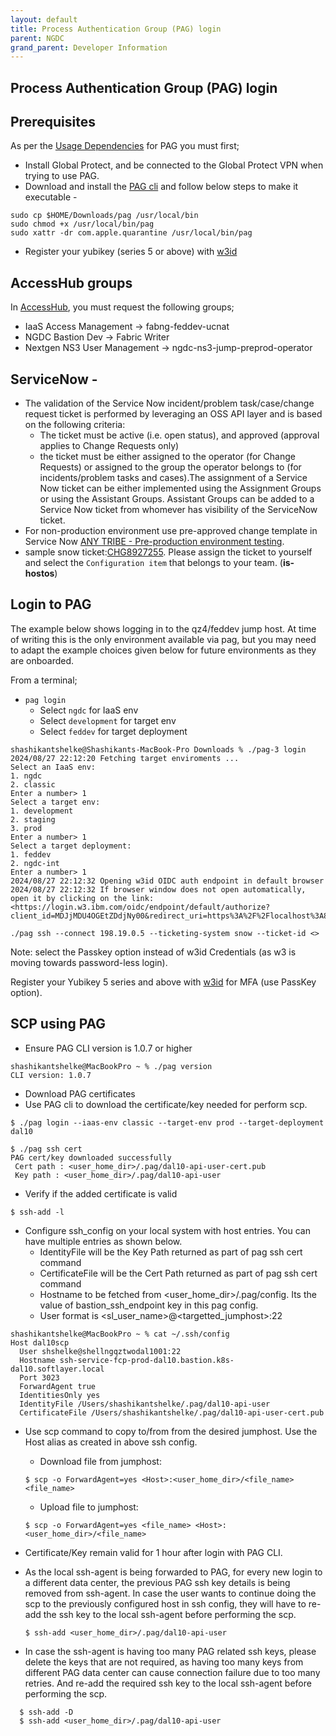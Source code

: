 ```yaml
---
layout: default
title: Process Authentication Group (PAG) login
parent: NGDC
grand_parent: Developer Information
---
```


## Process Authentication Group (PAG) login

 ## Prerequisites

As per the [Usage Dependencies](https://pages.github.ibm.com/bedrock-squad/ng-fabric-docs/bastion-solution-onboarding-ngdc-w3id.html) for PAG you must first;

* Install Global Protect, and be connected to the Global Protect VPN when trying to use PAG.
* Download and install the [PAG cli](https://github.ibm.com/underlay-fabric-bastion-cli/cli-release/releases) and follow below steps to make it executable - 
```
sudo cp $HOME/Downloads/pag /usr/local/bin
sudo chmod +x /usr/local/bin/pag
sudo xattr -dr com.apple.quarantine /usr/local/bin/pag
```
* Register your yubikey (series 5 or above) with [w3id](https://login.w3.ibm.com/usc/settings/security)

## AccessHub groups

In [AccessHub](https://ibm-support.saviyntcloud.com/ECMv6/request/requestHome), you must request the following groups;

* IaaS Access Management \-\> fabng\-feddev\-ucnat
* NGDC Bastion Dev \-\> Fabric Writer
* Nextgen NS3 User Management \-\> ngdc\-ns3\-jump\-preprod\-operator

## ServiceNow \-

* The validation of the Service Now incident/problem task/case/change request ticket is performed by leveraging an OSS API layer and is based on the following criteria:
	+ The ticket must be active (i.e. open status), and approved (approval applies to Change Requests only)
	+ the ticket must be either assigned to the operator (for Change Requests) or assigned to the group the operator belongs to (for incidents/problem tasks and cases).The assignment of a Service Now ticket can be either implemented using the Assignment Groups or using the Assistant Groups. Assistant Groups can be added to a Service Now ticket from whomever has visibility of the ServiceNow ticket.
* For non\-production environment use pre\-approved change template in Service Now [ANY TRIBE \- Pre\-production environment testing](https://watson.service-now.com/change_request.do?sys_id=-1&sysparm_catalog=e0d08b13c3330100c8b837659bba8fb4&sysparm_catalog_view=catalog_default&sysparm_link_parent=b0fdfb01932002009ca87a75e57ffbe9&sysparm_query=type%3dstandard%5estd_change_producer_version%3ddd1fd0e0970d7910bdc850900153afa8&sysparm_view=Default+view&sysparm_view_forced=true).
* sample snow ticket:[CHG8927255](https://urldefense.proofpoint.com/v2/url?u=https-3A__watson.service-2Dnow.com_nav-5Fto.do-3Furi-3Dchange-5Frequest.do-253Fsys-5Fid-3Db17551a1471452509d7cf46c416d431e-2526sysparm-5Fstack-3Dchange-5Frequest-5Flist.do-253Fsysparm-5Fquery-3Dactive-3Dtrue&d=DwMFaQ&c=BSDicqBQBDjDI9RkVyTcHQ&r=y_ew8WB1uAuMmomwR2jc96TdCRw4wE35nNG03kM9zYc&m=FH21LJkMIYopWhc-C7cR4ZuPf4hqYWEdRIM0YZuFo6CU5hxA-MfLWfBAg_U1BGxv&s=vCt0AunBjtsUT196wMp5cy0SuCjkUZKxXzY3szaFXxw&e=). Please assign the ticket to yourself and select the `Configuration item` that belongs to your team. (**is\-hostos**)

## Login to PAG

The example below shows logging in to the qz4/feddev jump host. At time of writing this is the only environment available via pag, but you may need to adapt the example choices given below for future environments as they are onboarded.

From a terminal;

* `pag login`
	+ Select `ngdc` for IaaS env
	+ Select `development` for target env
	+ Select `feddev` for target deployment


```
shashikantshelke@Shashikants-MacBook-Pro Downloads % ./pag-3 login  
2024/08/27 22:12:20 Fetching target enviroments ...   
Select an IaaS env:  
1. ngdc  
2. classic  
Enter a number> 1  
Select a target env:  
1. development  
2. staging  
3. prod  
Enter a number> 1  
Select a target deployment:  
1. feddev  
2. ngdc-int  
Enter a number> 1  
2024/08/27 22:12:32 Opening w3id OIDC auth endpoint in default browser  
2024/08/27 22:12:32 If browser window does not open automatically, open it by clicking on the link:   
<https://login.w3.ibm.com/oidc/endpoint/default/authorize?client_id=MDJjMDU4OGEtZDdjNy00&redirect_uri=https%3A%2F%2Flocalhost%3A8888%2Fpag%2Flogin&response_type=code&scope=openid>  

./pag ssh --connect 198.19.0.5 --ticketing-system snow --ticket-id <>
```  

Note: select the Passkey option instead of w3id Credentials (as w3 is moving towards password-less login).

Register your Yubikey 5 series and above with [w3id](https://login.w3.ibm.com/usc/settings/security) for MFA (use PassKey option).

## SCP using PAG 

* Ensure PAG CLI version is 1.0.7 or higher 
```
shashikantshelke@MacBookPro ~ % ./pag version                                             
CLI version: 1.0.7
```

* Download PAG certificates 
* Use PAG cli to download the certificate/key needed for perform scp. 
```
$ ./pag login --iaas-env classic --target-env prod --target-deployment dal10

$ ./pag ssh cert
PAG cert/key downloaded successfully
 Cert path : <user_home_dir>/.pag/dal10-api-user-cert.pub
 Key path : <user_home_dir>/.pag/dal10-api-user
```
* Verify if the added certificate is valid
```
$ ssh-add -l
```
* Configure ssh_config on your local system with host entries. You can have multiple entries as shown below.
	+ IdentityFile will be the Key Path returned as part of pag ssh cert command
	+ CertificateFile will be the Cert Path returned as part of pag ssh cert command
	+ Hostname to be fetched from <user_home_dir>/.pag/config. Its the value of bastion_ssh_endpoint key in this pag config.
	+ User format is <sl_user_name>@<targetted_jumphost>:22
```
shashikantshelke@MacBookPro ~ % cat ~/.ssh/config
Host dal10scp
  User shshelke@shellngqztwodal1001:22
  Hostname ssh-service-fcp-prod-dal10.bastion.k8s-dal10.softlayer.local
  Port 3023
  ForwardAgent true
  IdentitiesOnly yes
  IdentityFile /Users/shashikantshelke/.pag/dal10-api-user
  CertificateFile /Users/shashikantshelke/.pag/dal10-api-user-cert.pub
```
* Use scp command to copy to/from from the desired jumphost. Use the Host alias as created in above ssh config.
	+ Download file from jumphost:
	```
	$ scp -o ForwardAgent=yes <Host>:<user_home_dir>/<file_name> <file_name>
	```
	+ Upload file to jumphost:
	```
	$ scp -o ForwardAgent=yes <file_name> <Host>:<user_home_dir>/<file_name> 
	```
* Certificate/Key remain valid for 1 hour after login with PAG CLI.
* As the local ssh-agent is being forwarded to PAG, for every new login to a different data center, the previous PAG ssh key details is 
being removed from ssh-agent. In case the user wants to continue doing the scp to the previously configured host in ssh config, they 
will have to re-add the ssh key to the local ssh-agent before performing the scp.
  ```
  $ ssh-add <user_home_dir>/.pag/dal10-api-user
  ```
  
* In case the ssh-agent is having too many PAG related ssh keys, please delete the keys that are not required, as having too many keys 
from different PAG data center can cause connection failure due to too many retries. And re-add the required ssh key to the local ssh-agent before performing the scp. 
  
```
  $ ssh-add -D
  $ ssh-add <user_home_dir>/.pag/dal10-api-user
``` 

